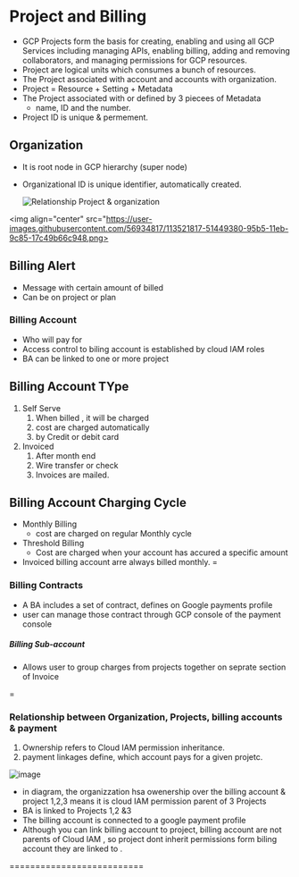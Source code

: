 # Project and Billing 
- GCP Projects form the basis for creating, enabling and using all GCP Services including managing APIs, enabling billing, adding and removing collaborators, and managing permissions for GCP resources.
- Project are logical units which consumes a bunch of resources.
- The Project associated with account and accounts with organization.
- Project = Resource + Setting + Metadata
- The Project associated with or defined by 3 piecees of Metadata
  - name, ID and the number.
- Project ID is unique & permement.

## Organization 
- It is root node in GCP hierarchy (super node)
- Organizational ID is unique identifier, automatically created.

    ![Relationship Project & organization](https://user-images.githubusercontent.com/56934817/113521817-51449380-95b5-11eb-9c85-17c49b66c948.png)

<img align="center" src="https://user-images.githubusercontent.com/56934817/113521817-51449380-95b5-11eb-9c85-17c49b66c948.png> 

## Billing Alert
- Message with certain amount of billed
- Can be on project or plan

### Billing Account
- Who will pay for 
- Access control to biling account is established by cloud IAM roles
- BA can be linked to one or more project 
## Billing Account TYpe
1. Self Serve 
   1. When billed , it will be charged
   2. cost are charged automatically
   3. by Credit or debit card
2. Invoiced 
   1. After month end 
   2. Wire transfer or check 
   3. Invoices are mailed.


## Billing Account Charging Cycle 
- Monthly Billing 
  - cost are charged on regular Monthly cycle
- Threshold Billing 
  - Cost are charged when your account has accured a specific amount 
- Invoiced billing account arre always billed monthly. 
=
### Billing Contracts
- A BA includes a set of contract, defines on Google payments profile
- user can manage those contract through GCP console of the payment console 

##### Billing Sub-account 
- Allows user to group charges from projects together on seprate section of Invoice

= 
### Relationship between Organization, Projects, billing accounts & payment

1. Ownership refers to Cloud IAM permission inheritance.
2. payment linkages define, which account pays for a given projetc.

![image](https://user-images.githubusercontent.com/56934817/113522129-a08bc380-95b7-11eb-9e3a-13a754cb32e7.png)

- in diagram, the organizzation hsa owenership over the billing account & project 1,2,3 means it is cloud IAM permission parent of 3 Projects
- BA is linked to Projects 1,2 &3 
- The billing account is connected to a google payment profile 
- Although you can link billing account to project, billing account are not parents of Cloud IAM , so project dont inherit permissions form biling account they are linked to .














==========================
